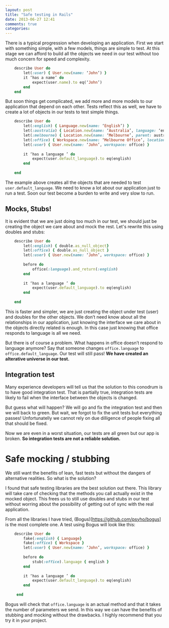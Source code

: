 ```yaml
---
layout: post
title: "Safe testing in Rails"
date: 2013-06-27 12:41
comments: true
categories: 
---
```


There is a typical progression when developing an application. First we start with something simple, with a few models, things are simple to test. At this stage we can afford to build all the objects we need in our test without too much concern for speed and complexity.

```ruby
	describe User do
		let(:user) { User.new(name: ‘John’) }
		it ‘has a name’ do
			expect(user.name).to eq(‘John’)
		end
	end
```

But soon things get complicated, we add more and more models to our application that depend on each other. Tests reflect this as well, we have to create a lot of objects in our tests to test simple things.

```ruby
	describe User do
		let(:english) { Language.new(name: ‘English’) }
		let(:australia) { Location.new(name: ‘Australia’, language: ‘english’) }
		let(:melbourne) { Location.new(name: ‘Melbourne’, parent: australia) }
		let(:office) { Workspace.new(name: ‘Melbourne Office’, location: melbourne) }
		let(:user) { User.new(name: ‘John’, workspace: office) }
		
		it ‘has a language ’ do
			expect(user.default_language).to eq(english)
		end
		
	end
```

The example above creates all the objects that are needed to test `user.default_language`. We need to know a lot about our application just to run a test. Soon our test become a burden to write and very slow to run.
	
## Mocks, Stubs!
	
It is evident that we are just doing too much in our test, we should just be creating the object we care about and mock the rest. Let's rewrite this using doubles and stubs:

```ruby
	describe User do
		let(:english) { double.as_null_object}
		let(:office) { double.as_null_object } 
		let(:user) { User.new(name: ‘John’, workspace: office) }
		
		before do
			office(:language).and_return(:english)
		end
		
		it ‘has a language ’ do
			expect(user.default_language).to eq(english)
		end
		
	end 
```
	 
This is faster and simpler, we are just creating the object under test (user) and doubles for the other objects. We don’t need know about all the relationships in our application, just knowing the interface we care about in the objects directly related is enough. In this case just knowing that office responds to language is all we need.
 
But there is of course a problem. What happens in office doesn’t respond to language anymore? Say that someone changes `office.language` to `office.default_language`. Our test will still pass! __We have created an alterative universe in our test.__

## Integration test

Many experience developers will tell us that the solution to this conodrum is to have good integration test. That is partially true, integration tests are likely to fail when the interface between the objects is changed.

But guess what will happen? We will go and fix the integration test and then we will back to green. But wait, we forgot to fix the unit tests but everything passes! Unfortunatelly we cannot rely on due dilligence of people fixing all that should be fixed. 

Now we are even in a worst situation, our tests are all green but our app is broken. __So integration tests are not a reliable solution.__

# Safe mocking / stubbing

We still want the benefits of lean, fast tests but without the dangers of alternative realities. So what is the solution? 

I found that safe testing libraries are the best solution out there. This library will take care of checking that the methods you call actually exist in the mocked object. This frees us to still use doubles and stubs in our test without worring about the possibility of getting out of sync with the real application. 

From all the libraries I have tried, (Bogus)[https://github.com/psyho/bogus] is the most complete one. A test using Bogus will look like this:

```ruby
	describe User do
		fake(:english) { Language}
		fake(:office) { Workspace } 
		let(:user) { User.new(name: ‘John’, workspace: office) }
		
		before do
			stub(:office).language { english }
		end
		
		it ‘has a language ’ do
			expect(user.default_language).to eq(english)
		end
		
	 end 
```

Bogus will check that `office.language` is an actual method and that it takes the number of parameters we send. In this way we can have the benefits of stubbing and mocking without the drawbacks. I highly recommend that you try it in your project.
